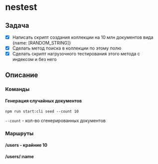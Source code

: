 # nestest

## Задача

- [x] Написать скрипт создания коллекции на 10 млн документов вида {name: [RANDOM_STRING]}
- [x] Сделать метод поиска в коллекции по этому полю
- [x] Сделать скрипт нагрузочного тестирования этого метода с индексом и без него

## Описание

### Команды

#### Генерация случайных документов

`npm run start:cli seed --count 10`

`--count` - кол-во сгенерированных документов

### Маршруты

#### /users - крайние 10

#### /users/:name
